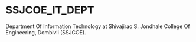# SSJCOE_IT_DEPT

Department Of Information Technology at Shivajirao S. Jondhale College Of Engineering, Dombivli (SSJCOE).
